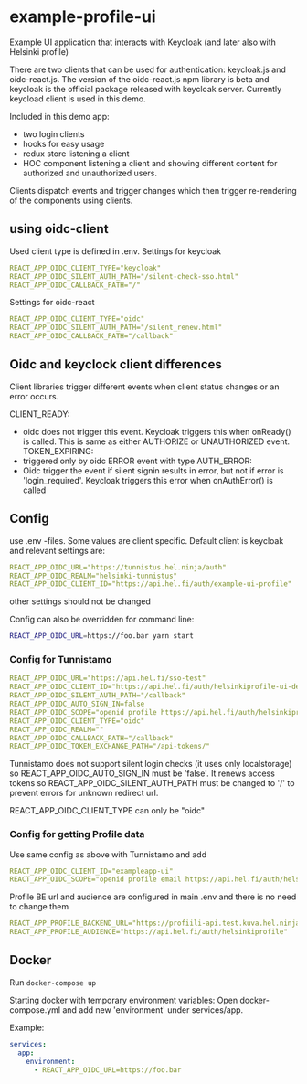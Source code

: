 # example-profile-ui
Example UI application that interacts with Keycloak (and later also with Helsinki profile)

There are two clients that can be used for authentication: keycloak.js and oidc-react.js. The version of the oidc-react.js npm library is beta and keycloak is the official package released with keycloak server. Currently keycload client is used in this demo.

Included in this demo app:
- two login clients
- hooks for easy usage
- redux store listening a client
- HOC component listening a client and showing different content for authorized and unauthorized users.

Clients dispatch events and trigger changes which then trigger re-rendering of the components using clients.

## using oidc-client
Used client type is defined in .env.
Settings for keycloak
```yml
REACT_APP_OIDC_CLIENT_TYPE="keycloak"
REACT_APP_OIDC_SILENT_AUTH_PATH="/silent-check-sso.html"
REACT_APP_OIDC_CALLBACK_PATH="/"
```
Settings for oidc-react
```yml
REACT_APP_OIDC_CLIENT_TYPE="oidc"
REACT_APP_OIDC_SILENT_AUTH_PATH="/silent_renew.html"
REACT_APP_OIDC_CALLBACK_PATH="/callback"
```

## Oidc and keyclock client differences
Client libraries trigger different events when client status changes or an error occurs.

CLIENT_READY:
  - oidc does not trigger this event. Keycloak triggers this when onReady() is called. This is same as either AUTHORIZE or UNAUTHORIZED event.
TOKEN_EXPIRING:
  - triggered only by oidc
ERROR event with type AUTH_ERROR:
  - Oidc trigger the event if silent signin results in error, but not if error is 'login_required'. Keycloak triggers this error when onAuthError() is called


## Config
use .env -files. Some values are client specific. Default client is keycloak and relevant settings are:
```yml
REACT_APP_OIDC_URL="https://tunnistus.hel.ninja/auth"
REACT_APP_OIDC_REALM="helsinki-tunnistus"
REACT_APP_OIDC_CLIENT_ID="https://api.hel.fi/auth/example-ui-profile"
```
other settings should not be changed

Config can also be overridden for command line:
```bash
REACT_APP_OIDC_URL=https://foo.bar yarn start
```
### Config for Tunnistamo
```yml
REACT_APP_OIDC_URL="https://api.hel.fi/sso-test"
REACT_APP_OIDC_CLIENT_ID="https://api.hel.fi/auth/helsinkiprofile-ui-dev"
REACT_APP_OIDC_SILENT_AUTH_PATH="/callback"
REACT_APP_OIDC_AUTO_SIGN_IN=false
REACT_APP_OIDC_SCOPE="openid profile https://api.hel.fi/auth/helsinkiprofiledev"
REACT_APP_OIDC_CLIENT_TYPE="oidc"
REACT_APP_OIDC_REALM=""
REACT_APP_OIDC_CALLBACK_PATH="/callback"
REACT_APP_OIDC_TOKEN_EXCHANGE_PATH="/api-tokens/"
```
Tunnistamo does not support silent login checks (it uses only localstorage) so REACT_APP_OIDC_AUTO_SIGN_IN must be 'false'. It renews access tokens so REACT_APP_OIDC_SILENT_AUTH_PATH must be changed to '/' to prevent errors for unknown redirect url.

REACT_APP_OIDC_CLIENT_TYPE can only be "oidc"

### Config for getting Profile data 
Use same config as above with Tunnistamo and add
```yml
REACT_APP_OIDC_CLIENT_ID="exampleapp-ui"
REACT_APP_OIDC_SCOPE="openid profile email https://api.hel.fi/auth/helsinkiprofile"
```

Profile BE url and audience are configured in main .env and there is no need to change them
```yml
REACT_APP_PROFILE_BACKEND_URL="https://profiili-api.test.kuva.hel.ninja/graphql/"
REACT_APP_PROFILE_AUDIENCE="https://api.hel.fi/auth/helsinkiprofile"
```

## Docker

Run `docker-compose up`

Starting docker with temporary environment variables:
Open docker-compose.yml and add new 'environment' under services/app.

Example:

```yml
services:
  app:
    environment: 
      - REACT_APP_OIDC_URL=https://foo.bar 
```

